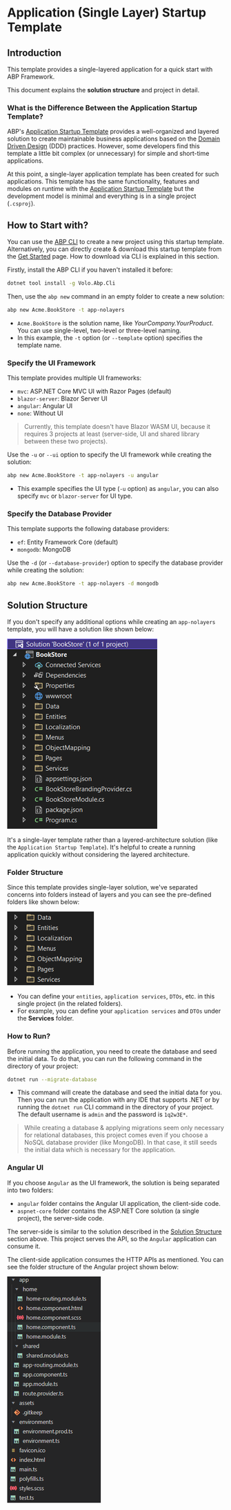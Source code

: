 # Application (Single Layer) Startup Template

## Introduction

This template provides a single-layered application for a quick start with ABP Framework. 

This document explains the **solution structure** and project in detail.

### What is the Difference Between the Application Startup Template?

ABP's [Application Startup Template](Application.md) provides a well-organized and layered solution to create maintainable business applications based on the [Domain Driven Design](../Domain-Driven-Design.md) (DDD) practices. However, some developers find this template a little bit complex (or unnecessary) for simple and short-time applications.

At this point, a single-layer application template has been created for such applications. This template has the same functionality, features and modules on runtime with the [Application Startup Template](Application.md) but the development model is minimal and everything is in a single project (`.csproj`).

## How to Start with?

You can use the [ABP CLI](../CLI.md) to create a new project using this startup template. Alternatively, you can directly create & download this startup template from the [Get Started](https://abp.io/get-started) page. How to download via CLI is explained in this section.

Firstly, install the ABP CLI if you haven't installed it before:

```bash
dotnet tool install -g Volo.Abp.Cli
```

Then, use the `abp new` command in an empty folder to create a new solution:

```bash
abp new Acme.BookStore -t app-nolayers
```

* `Acme.BookStore` is the solution name, like *YourCompany.YourProduct*. You can use single-level, two-level or three-level naming.
* In this example, the `-t` option (or `--template` option) specifies the template name.
 
### Specify the UI Framework

This template provides multiple UI frameworks:

* `mvc`: ASP.NET Core MVC UI with Razor Pages (default)
* `blazor-server`: Blazor Server UI
* `angular`: Angular UI
* `none`: Without UI

> Currently, this template doesn't have Blazor WASM UI, because it requires 3 projects at least (server-side, UI and shared library between these two projects). 

Use the `-u` or `--ui` option to specify the UI framework while creating the solution:

```bash
abp new Acme.BookStore -t app-nolayers -u angular
```

* This example specifies the UI type (`-u` option) as `angular`, you can also specify `mvc` or `blazor-server` for UI type.

### Specify the Database Provider

This template supports the following database providers:

- `ef`: Entity Framework Core (default)
- `mongodb`: MongoDB

Use the `-d` (or `--database-provider`) option to specify the database provider while creating the solution:

```bash
abp new Acme.BookStore -t app-nolayers -d mongodb
```

## Solution Structure

If you don't specify any additional options while creating an `app-nolayers` template, you will have a solution like shown below:

![](../images/bookstore-single-layer-solution-structure.png)

It's a single-layer template rather than a layered-architecture solution (like the `Application Startup Template`). It's helpful to create a running application quickly without considering the layered architecture.

### Folder Structure

Since this template provides single-layer solution, we've separated concerns into folders instead of layers and you can see the pre-defined folders like shown below:

![](../images/single-layer-folder-structure.png)

* You can define your `entities`, `application services`, `DTOs`, etc. in this single project (in the related folders). 
* For example, you can define your `application services` and `DTOs` under the **Services** folder.

### How to Run?

Before running the application, you need to create the database and seed the initial data. To do that, you can run the following command in the directory of your project:

```bash
dotnet run --migrate-database
```

* This command will create the database and seed the initial data for you. Then you can run the application with any IDE that supports .NET or by running the `dotnet run` CLI command in the directory of your project. The default username is `admin` and the password is `1q2w3E*`.

> While creating a database & applying migrations seem only necessary for relational databases, this project comes even if you choose a NoSQL database provider (like MongoDB). In that case, it still seeds the initial data which is necessary for the application.

### Angular UI 

If you choose `Angular` as the UI framework, the solution is being separated into two folders:

* `angular` folder contains the Angular UI application, the client-side code.
* `aspnet-core` folder contains the ASP.NET Core solution (a single project), the server-side code.

The server-side is similar to the solution described in the [Solution Structure](#solution-structure) section above. This project serves the API, so the `Angular` application can consume it.

The client-side application consumes the HTTP APIs as mentioned. You can see the folder structure of the Angular project shown below:

![](../images/single-layer-angular-folder-structure.png)
